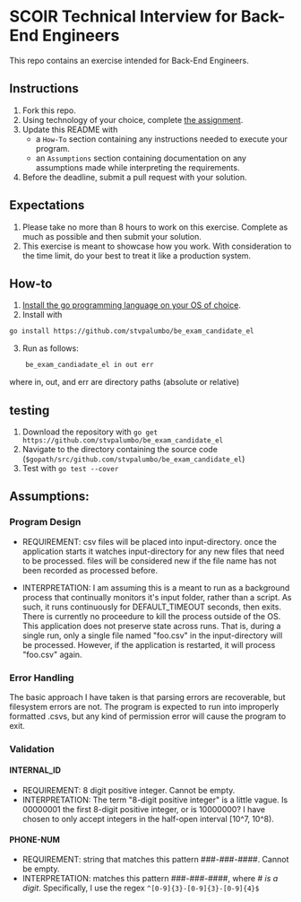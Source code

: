 # SCOIR Technical Interview for Back-End Engineers
This repo contains an exercise intended for Back-End Engineers.

## Instructions
1. Fork this repo.
1. Using technology of your choice, complete [the assignment](./Assignment.md).
1. Update this README with
    * a `How-To` section containing any instructions needed to execute your program.
    * an `Assumptions` section containing documentation on any assumptions made while interpreting the requirements.
1. Before the deadline, submit a pull request with your solution.

## Expectations
1. Please take no more than 8 hours to work on this exercise. Complete as much as possible and then submit your solution.
1. This exercise is meant to showcase how you work. With consideration to the time limit, do your best to treat it like a production system.


## How-to

1. [Install the go programming language on your OS of choice](https://golang.org/doc/install). 
2. Install with

```bash
go install https://github.com/stvpalumbo/be_exam_candidate_el 
```
3. Run as follows:

```bash
    be_exam_candiadate_el in out err
```
where in, out, and err are directory paths (absolute or relative)

## testing

1. Download the repository with `go get https://github.com/stvpalumbo/be_exam_candidate_el`
2. Navigate to the directory containing the source code (`$gopath/src/github.com/stvpalumbo/be_exam_candidate_el`)
3. Test with `go test --cover`



##  Assumptions:

### Program Design

- REQUIREMENT: csv files will be placed into input-directory. once the application starts it watches input-directory for any new files that need to be processed. files will be considered new if the file name has not been recorded as processed before.

- INTERPRETATION: I am assuming this is a meant to run as a background process that continually monitors it's input folder, rather than a script. As such, it runs continuously for DEFAULT_TIMEOUT seconds, then exits. There is currently no proceedure to kill the process outside of the OS. This application does not preserve state across runs. That is, during a single run, only a single file named "foo.csv" in the input-directory will be processed. However, if the application is restarted, it will process "foo.csv" again.

### Error Handling

The basic approach I have taken is that parsing errors are recoverable, but filesystem errors are not. The program is expected to run into improperly formatted .csvs, but any kind of permission error will cause the program to exit.



### Validation

#### INTERNAL_ID
- REQUIREMENT: 8 digit positive integer. Cannot be empty.
- INTERPRETATION: The term "8-digit positive integer" is a little vague. Is 00000001 the first 8-digit positive integer, or is 10000000? I have chosen to only accept integers in the half-open interval [10^7, 10^8).

#### PHONE-NUM
- REQUIREMENT: string that matches this pattern ###-###-####. Cannot be empty.
- INTERPRETATION: matches this pattern ###-###-####, where # _is a digit_. Specifically, I use the regex `^[0-9]{3}-[0-9]{3}-[0-9]{4}$`